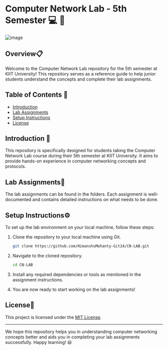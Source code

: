 # Computer Network Lab - 5th Semester :computer: :floppy_disk:

![image](https://github.com/HimanshuMohanty-Git24/CN-LAB/assets/94133298/c81f9e25-8645-4cc1-aada-023a9817bcac)


## Overview:clipboard:

Welcome to the Computer Network Lab repository for the 5th semester at KIIT University! This repository serves as a reference guide to help junior students understand the concepts and complete their lab assignments.

## Table of Contents :bookmark_tabs:

- [Introduction](#introduction)
- [Lab Assignments](#lab-assignments)
- [Setup Instructions](#setup-instructions)
- [License](#license)

## Introduction :wave:

This repository is specifically designed for students taking the Computer Network Lab course during their 5th semester at KIIT University. It aims to provide hands-on experience in computer networking concepts and protocols.

## Lab Assignments:notebook_with_decorative_cover:

The lab assignments can be found in the folders. Each assignment is well-documented and contains detailed instructions on what needs to be done.

## Setup Instructions:gear:

To set up the lab environment on your local machine, follow these steps:

1. Clone the repository to your local machine using Git.
   ```bash
   git clone https://github.com/HimanshuMohanty-Git24/CN-LAB.git
   ```

2. Navigate to the cloned repository.
   ```bash
   cd CN-LAB
   ```

3. Install any required dependencies or tools as mentioned in the assignment instructions.

4. You are now ready to start working on the lab assignments!


## License:page_with_curl:

This project is licensed under the [MIT License](https://github.com/HimanshuMohanty-Git24/CN-LAB/blob/master/LICENSE).

---

We hope this repository helps you in understanding computer networking concepts better and aids you in completing your lab assignments successfully. Happy learning! :smiley:
